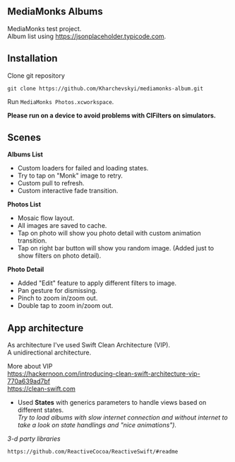 ## MediaMonks Albums

MediaMonks test project.   
Album list using https://jsonplaceholder.typicode.com. 

## Installation
Clone git repository 

```
git clone https://github.com/Kharchevskyi/mediamonks-album.git
``` 

Run `MediaMonks Photos.xcworkspace`.  
  
**Please run on a device to avoid problems with CIFilters on simulators.**  
 
## Scenes  
**Albums List**  
- Custom loaders for failed and loading states.   
- Try to tap on "Monk" image to retry.  
- Custom pull to refresh.  
- Custom interactive fade transition.

**Photos List** 
- Mosaic flow layout.
- All images are saved to cache.
- Tap on photo will show you photo detail with custom animation transition.
- Tap on right bar button will show you random image. (Added just to show filters on photo detail).
  
**Photo Detail**
- Added "Edit" feature to apply different filters to image.
- Pan gesture for dismissing.
- Pinch to zoom in/zoom out.
- Double tap to zoom in/zoom out.
  
## App architecture
As architecture I've used Swift Clean Architecture (VIP).  
A unidirectional architecture.  
 
More about VIP  
https://hackernoon.com/introducing-clean-swift-architecture-vip-770a639ad7bf  
https://clean-swift.com  
  
- Used **States** with generics parameters to handle views based on different states.  
  *Try to load albums with slow internet connection and without internet to take a look on state handlings and "nice animations").* 
  
*3-d party libraries*
``` 
https://github.com/ReactiveCocoa/ReactiveSwift/#readme
```
